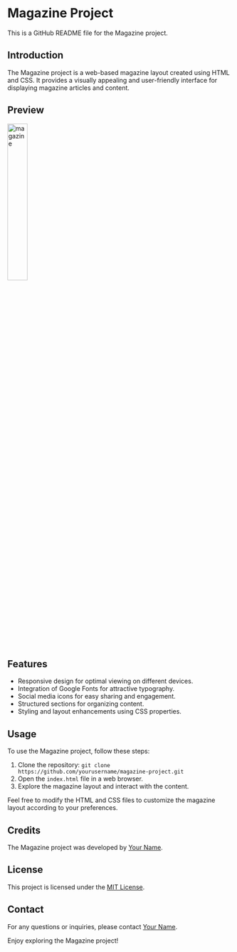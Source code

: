 # Magazine Project

This is a GitHub README file for the Magazine project.

## Introduction

The Magazine project is a web-based magazine layout created using HTML and CSS. It provides a visually appealing and user-friendly interface for displaying magazine articles and content.

## Preview

<img src="https://i.imgur.com/6ljhsxW.png" alt="magazine" width="30%">

## Features

- Responsive design for optimal viewing on different devices.
- Integration of Google Fonts for attractive typography.
- Social media icons for easy sharing and engagement.
- Structured sections for organizing content.
- Styling and layout enhancements using CSS properties.

## Usage

To use the Magazine project, follow these steps:

1. Clone the repository: `git clone https://github.com/yourusername/magazine-project.git`
2. Open the `index.html` file in a web browser.
3. Explore the magazine layout and interact with the content.

Feel free to modify the HTML and CSS files to customize the magazine layout according to your preferences.

## Credits

The Magazine project was developed by [Your Name](https://github.com/yourusername).

## License

This project is licensed under the [MIT License](LICENSE).

## Contact

For any questions or inquiries, please contact [Your Name](mailto:yourname@example.com).

Enjoy exploring the Magazine project!
